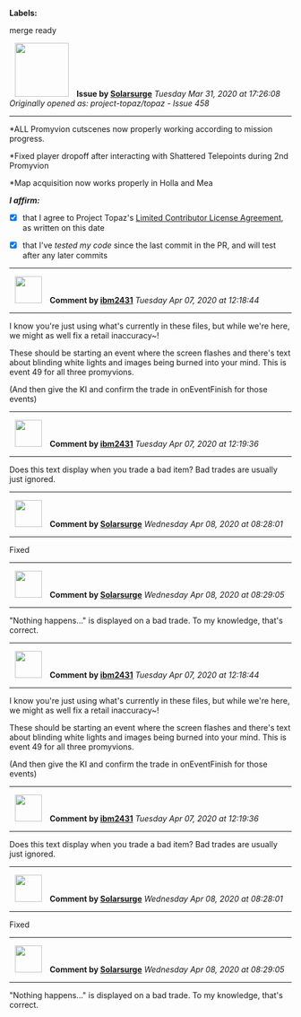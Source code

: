 **Labels:**

merge ready



<a href="https://github.com/Solarsurge"><img src="https://avatars0.githubusercontent.com/u/62639643?v=4" width="96" height="96" hspace="10"></img></a> **Issue by [Solarsurge](https://github.com/Solarsurge)**
_Tuesday Mar 31, 2020 at 17:26:08_
_Originally opened as: project-topaz/topaz - Issue 458_

----

*ALL Promyvion cutscenes now properly working according to mission progress.
*Fixed player dropoff after interacting with Shattered Telepoints during 2nd Promyvion
*Map acquisition now works properly in Holla and Mea

<!-- place 'x' mark between square [] brackets to affirm: -->
**_I affirm:_**
- [X] that I agree to Project Topaz's [Limited Contributor License Agreement](http://project-topaz.com/blob/release/CONTRIBUTOR_AGREEMENT.md), as written on this date
- [X] that I've _tested my code_ since the last commit in the PR, and will test after any later commits




----
<a href="https://github.com/ibm2431"><img src="https://avatars3.githubusercontent.com/u/13112942?v=4" width="48" height="48" hspace="10"></img></a> **Comment by [ibm2431](https://github.com/ibm2431)**
_Tuesday Apr 07, 2020 at 12:18:44_

----

I know you're just using what's currently in these files, but while we're here, we might as well fix a retail inaccuracy~!

These should be starting an event where the screen flashes and there's text about blinding white lights and images being burned into your mind. This is event 49 for all three promyvions.

(And then give the KI and confirm the trade in onEventFinish for those events)


----
<a href="https://github.com/ibm2431"><img src="https://avatars3.githubusercontent.com/u/13112942?v=4" width="48" height="48" hspace="10"></img></a> **Comment by [ibm2431](https://github.com/ibm2431)**
_Tuesday Apr 07, 2020 at 12:19:36_

----

Does this text display when you trade a bad item? Bad trades are usually just ignored.


----
<a href="https://github.com/Solarsurge"><img src="https://avatars0.githubusercontent.com/u/62639643?v=4" width="48" height="48" hspace="10"></img></a> **Comment by [Solarsurge](https://github.com/Solarsurge)**
_Wednesday Apr 08, 2020 at 08:28:01_

----

Fixed


----
<a href="https://github.com/Solarsurge"><img src="https://avatars0.githubusercontent.com/u/62639643?v=4" width="48" height="48" hspace="10"></img></a> **Comment by [Solarsurge](https://github.com/Solarsurge)**
_Wednesday Apr 08, 2020 at 08:29:05_

----

"Nothing happens..." is displayed on a bad trade. To my knowledge, that's correct.


----
<a href="https://github.com/ibm2431"><img src="https://avatars3.githubusercontent.com/u/13112942?v=4" width="48" height="48" hspace="10"></img></a> **Comment by [ibm2431](https://github.com/ibm2431)**
_Tuesday Apr 07, 2020 at 12:18:44_

----

I know you're just using what's currently in these files, but while we're here, we might as well fix a retail inaccuracy~!

These should be starting an event where the screen flashes and there's text about blinding white lights and images being burned into your mind. This is event 49 for all three promyvions.

(And then give the KI and confirm the trade in onEventFinish for those events)


----
<a href="https://github.com/ibm2431"><img src="https://avatars3.githubusercontent.com/u/13112942?v=4" width="48" height="48" hspace="10"></img></a> **Comment by [ibm2431](https://github.com/ibm2431)**
_Tuesday Apr 07, 2020 at 12:19:36_

----

Does this text display when you trade a bad item? Bad trades are usually just ignored.


----
<a href="https://github.com/Solarsurge"><img src="https://avatars0.githubusercontent.com/u/62639643?v=4" width="48" height="48" hspace="10"></img></a> **Comment by [Solarsurge](https://github.com/Solarsurge)**
_Wednesday Apr 08, 2020 at 08:28:01_

----

Fixed


----
<a href="https://github.com/Solarsurge"><img src="https://avatars0.githubusercontent.com/u/62639643?v=4" width="48" height="48" hspace="10"></img></a> **Comment by [Solarsurge](https://github.com/Solarsurge)**
_Wednesday Apr 08, 2020 at 08:29:05_

----

"Nothing happens..." is displayed on a bad trade. To my knowledge, that's correct.
